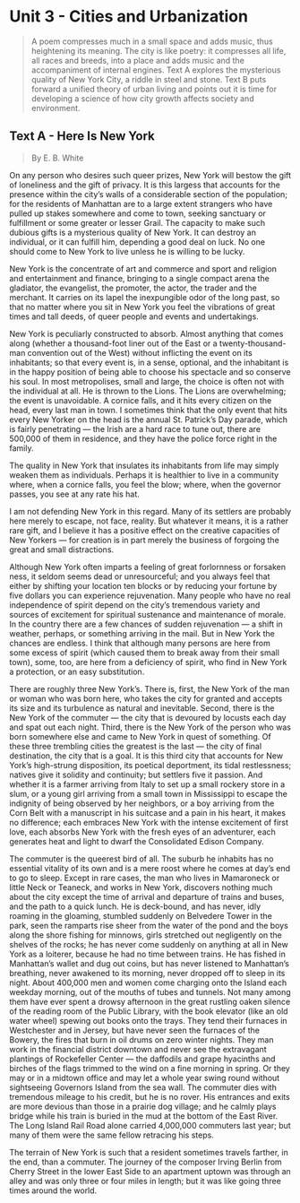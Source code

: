 # Unit 3 - Cities and Urbanization

> A poem compresses much in a small space and adds music, thus heightening its meaning. The city is like poetry: it compresses all life, all races and breeds, into a place and adds music and the accompaniment of internal engines. Text A explores the mysterious quality of New York City, a riddle in steel and stone. Text B puts forward a unified theory of urban living and points out it is time for developing a science of how city growth affects society and environment.

## Text A - Here Is New York

> By E. B. White

On any person who desires such queer prizes, New York will bestow the gift of loneliness and the gift of privacy. It is this largess that accounts for the presence within the city’s walls of a considerable section of the population; for the residents of Manhattan are to a large extent strangers who have pulled up stakes somewhere and come to town, seeking sanctuary or fulfillment or some greater or lesser Grail. The capacity to make such dubious gifts is a mysterious quality of New York. It can destroy an individual, or it can fulfill him, depending a good deal on luck. No one should come to New York to live unless he is willing to be lucky.

New York is the concentrate of art and commerce and sport and religion and entertainment and finance, bringing to a single compact arena the gladiator, the evangelist, the promoter, the actor, the trader and the merchant. It carries on its lapel the inexpungible odor of the long past, so that no matter where you sit in New York you feel the vibrations of great times and tall deeds, of queer people and events and undertakings.

New York is peculiarly constructed to absorb. Almost anything that comes along (whether a thousand-foot liner out of the East or a twenty-thousand-man convention out of the West) without inflicting the event on its inhabitants; so that every event is, in a sense, optional, and the inhabitant is in the happy position of being able to choose his spectacle and so conserve his soul. In most metropolises, small and large, the choice is often not with the individual at all. He is thrown to the Lions. The Lions are overwhelming; the event is unavoidable. A cornice falls, and it hits every citizen on the head, every last man in town. I sometimes think that the only event that hits every New Yorker on the head is the annual St. Patrick’s Day parade, which is fairly penetrating — the Irish are a hard race to tune out, there are 500,000 of them in residence, and they have the police force right in the family.

The quality in New York that insulates its inhabitants from life may simply weaken them as individuals. Perhaps it is healthier to live in a community where, when a cornice falls, you feel the blow; where, when the governor passes, you see at any rate his hat.

I am not defending New York in this regard. Many of its settlers are probably here merely to escape, not face, reality. But whatever it means, it is a rather rare gift, and I believe it has a positive effect on the creative capacities of New Yorkers — for creation is in part merely the business of forgoing the great and small distractions.

Although New York often imparts a feeling of great forlornness or forsaken ness, it seldom seems dead or unresourceful; and you always feel that either by shifting your location ten blocks or by reducing your fortune by five dollars you can experience rejuvenation. Many people who have no real independence of spirit depend on the city’s tremendous variety and sources of excitement for spiritual sustenance and maintenance of morale. In the country there are a few chances of sudden rejuvenation — a shift in weather, perhaps, or something arriving in the mail. But in New York the chances are endless. I think that although many persons are here from some excess of spirit (which caused them to break away from their small town), some, too, are here from a deficiency of spirit, who find in New York a protection, or an easy substitution.

There are roughly three New York’s. There is, first, the New York of the man or woman who was born here, who takes the city for granted and accepts its size and its turbulence as natural and inevitable. Second, there is the New York of the commuter — the city that is devoured by locusts each day and spat out each night. Third, there is the New York of the person who was born somewhere else and came to New York in quest of something. Of these three trembling cities the greatest is the last — the city of final destination, the city that is a goal. It is this third city that accounts for New York’s high-strung disposition, its poetical deportment, its tidal restlessness; natives give it solidity and continuity; but settlers five it passion. And whether it is a farmer arriving from Italy to set up a small rockery store in a slum, or a young girl arriving from a small town in Mississippi to escape the indignity of being observed by her neighbors, or a boy arriving from the Corn Belt with a manuscript in his suitcase and a pain in his heart, it makes no difference; each embraces New York with the intense excitement of first love, each absorbs New York with the fresh eyes of an adventurer, each generates heat and light to dwarf the Consolidated Edison Company.

The commuter is the queerest bird of all. The suburb he inhabits has no essential vitality of its own and is a mere roost where he comes at day’s end to go to sleep. Except in rare cases, the man who lives in Mamaroneck or little Neck or Teaneck, and works in New York, discovers nothing much about the city except the time of arrival and departure of trains and buses, and the path to a quick lunch. He is deck-bound, and has never, idly roaming in the gloaming, stumbled suddenly on Belvedere Tower in the park, seen the ramparts rise sheer from the water of the pond and the boys along the shore fishing for minnows, girls stretched out negligently on the shelves of the rocks; he has never come suddenly on anything at all in New York as a loiterer, because he had no time between trains. He has fished in Manhattan’s wallet and dug out coins, but has never listened to Manhattan’s breathing, never awakened to its morning, never dropped off to sleep in its night. About 400,000 men and women come charging onto the Island each weekday morning, out of the mouths of tubes and tunnels. Not many among them have ever spent a drowsy afternoon in the great rustling oaken silence of the reading room of the Public Library, with the book elevator (like an old water wheel) spewing out books onto the trays. They tend their furnaces in Westchester and in Jersey, but have never seen the furnaces of the Bowery, the fires that burn in oil drums on zero winter nights. They man work in the financial district downtown and never see the extravagant plantings of Rockefeller Center — the daffodils and grape hyacinths and birches of the flags trimmed to the wind on a fine morning in spring. Or they may or in a midtown office and may let a whole year swing round without sightseeing Governors Island from the sea wall. The commuter dies with tremendous mileage to his credit, but he is no rover. His entrances and exits are more devious than those in a prairie dog village; and he calmly plays bridge while his train is buried in the mud at the bottom of the East River. The Long Island Rail Road alone carried 4,000,000 commuters last year; but many of them were the same fellow retracing his steps.

The terrain of New York is such that a resident sometimes travels farther, in the end, than a commuter. The journey of the composer Irving Berlin from Cherry Street in the lower East Side to an apartment uptown was through an alley and was only three or four miles in length; but it was like going three times around the world.